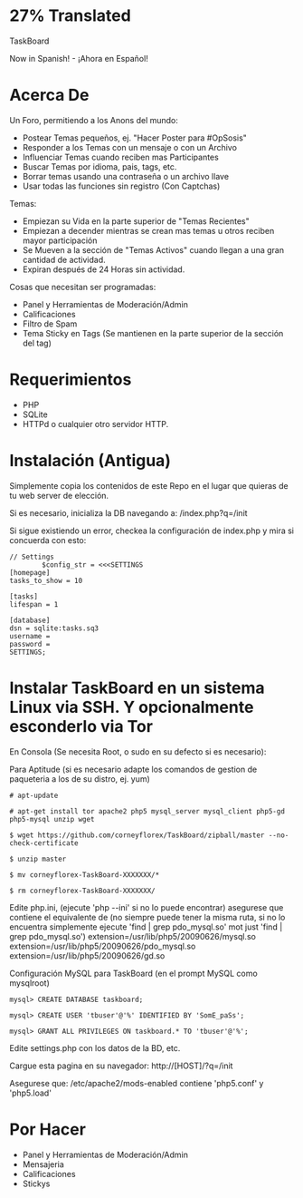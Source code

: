 27% Translated
=================================

TaskBoard

Now in Spanish! - ¡Ahora en Español!

Acerca De
======
Un Foro, permitiendo a los Anons del mundo:

* Postear Temas pequeños, ej. "Hacer Poster para #OpSosis"
* Responder a los Temas con un mensaje o con un Archivo
* Influenciar Temas cuando reciben mas Participantes
* Buscar Temas por idioma, pais, tags, etc.
* Borrar temas usando una contraseña o un archivo llave
* Usar todas las funciones sin registro (Con Captchas)

Temas:

* Empiezan su Vida en la parte superior de "Temas Recientes"
* Empiezan a decender mientras se crean mas temas u otros reciben mayor participación
* Se Mueven a la sección de "Temas Activos" cuando llegan a una gran cantidad de actividad.
* Expiran después de 24 Horas sin actividad.

Cosas que necesitan ser programadas:

* Panel y Herramientas de Moderación/Admin
* Calificaciones
* Filtro de Spam
* Tema Sticky en Tags (Se mantienen en la parte superior de la sección del tag)

Requerimientos
======

* PHP
* SQLite
* HTTPd o cualquier otro servidor HTTP.

Instalación (Antigua)
======

Simplemente copia los contenidos de este Repo en el lugar que quieras de tu web server de elección.

Si es necesario, inicializa la DB navegando a: /index.php?q=/init

Si sigue existiendo un error, checkea la configuración de index.php y mira si concuerda con esto:

    // Settings
            $config_str = <<<SETTINGS
    [homepage]
    tasks_to_show = 10

    [tasks]
    lifespan = 1

    [database]
    dsn = sqlite:tasks.sq3
    username = 
    password =
    SETTINGS;

Instalar TaskBoard en un sistema Linux via SSH. Y opcionalmente esconderlo via Tor
======

En Consola (Se necesita Root, o sudo en su defecto si es necesario): 

Para Aptitude (si es necesario adapte los comandos de gestion de paqueteria a los de su distro, ej. yum)


    # apt-update 
    
    # apt-get install tor apache2 php5 mysql_server mysql_client php5-gd php5-mysql unzip wget
    
    $ wget https://github.com/corneyflorex/TaskBoard/zipball/master --no-check-certificate
    
    $ unzip master
    
    $ mv corneyflorex-TaskBoard-XXXXXXX/* 
    
    $ rm corneyflorex-TaskBoard-XXXXXXX/

Edite php.ini, (ejecute 'php --ini' si no lo puede encontrar) asegurese que contiene el equivalente de (no siempre puede tener la misma ruta, si no lo encuentra simplemente ejecute 'find | grep pdo_mysql.so' mot just 'find | grep pdo_mysql.so') extension=/usr/lib/php5/20090626/mysql.so extension=/usr/lib/php5/20090626/pdo_mysql.so extension=/usr/lib/php5/20090626/gd.so

Configuración MySQL para TaskBoard (en el prompt MySQL como mysqlroot) 


    mysql> CREATE DATABASE taskboard; 
    
    mysql> CREATE USER 'tbuser'@'%' IDENTIFIED BY 'SomE_paSs'; 
    
    mysql> GRANT ALL PRIVILEGES ON taskboard.* TO 'tbuser'@'%';

Edite settings.php con los datos de la BD, etc.

Cargue esta pagina en su navegador: http://[HOST]/?q=/init

Asegurese que: /etc/apache2/mods-enabled contiene 'php5.conf' y 'php5.load'

Por Hacer
======
+ Panel y Herramientas de Moderación/Admin
+ Mensajeria
+ Calificaciones
+ Stickys